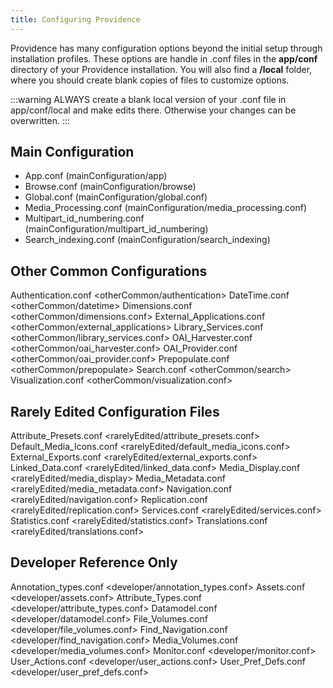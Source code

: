 ```yaml
---
title: Configuring Providence
---
```


Providence has many configuration options beyond the initial setup
through installation profiles. These options are handle in .conf files
in the **app/conf** directory of your Providence installation. You will
also find a **/local** folder, where you should create blank copies of
files to customize options.

:::warning
ALWAYS create a blank local version of your .conf file in app/conf/local
and make edits there. Otherwise your changes can be overwritten.
:::

## Main Configuration
- App.conf (mainConfiguration/app)
- Browse.conf (mainConfiguration/browse)
- Global.conf (mainConfiguration/global.conf)
- Media_Processing.conf (mainConfiguration/media_processing.conf)
- Multipart_id_numbering.conf (mainConfiguration/multipart_id_numbering)
- Search_indexing.conf (mainConfiguration/search_indexing)

## Other Common Configurations
Authentication.conf \<otherCommon/authentication\> DateTime.conf
\<otherCommon/datetime\> Dimensions.conf \<otherCommon/dimensions.conf\>
External_Applications.conf \<otherCommon/external_applications\>
Library_Services.conf \<otherCommon/library_services.conf\>
OAI_Harvester.conf \<otherCommon/oai_harvester.conf\> OAI_Provider.conf
\<otherCommon/oai_provider.conf\> Prepopulate.conf
\<otherCommon/prepopulate\> Search.conf \<otherCommon/search\>
Visualization.conf \<otherCommon/visualization.conf\>

## Rarely Edited Configuration Files
Attribute_Presets.conf \<rarelyEdited/attribute_presets.conf\>
Default_Media_Icons.conf \<rarelyEdited/default_media_icons.conf\>
External_Exports.conf \<rarelyEdited/external_exports.conf\>
Linked_Data.conf \<rarelyEdited/linked_data.conf\> Media_Display.conf
\<rarelyEdited/media_display\> Media_Metadata.conf
\<rarelyEdited/media_metadata.conf\> Navigation.conf
\<rarelyEdited/navigation.conf\> Replication.conf
\<rarelyEdited/replication.conf\> Services.conf
\<rarelyEdited/services.conf\> Statistics.conf
\<rarelyEdited/statistics.conf\> Translations.conf
\<rarelyEdited/translations.conf\>

## Developer Reference Only
Annotation_types.conf \<developer/annotation_types.conf\> Assets.conf
\<developer/assets.conf\> Attribute_Types.conf
\<developer/attribute_types.conf\> Datamodel.conf
\<developer/datamodel.conf\> File_Volumes.conf
\<developer/file_volumes.conf\> Find_Navigation.conf
\<developer/find_navigation.conf\> Media_Volumes.conf
\<developer/media_volumes.conf\> Monitor.conf \<developer/monitor.conf\>
User_Actions.conf \<developer/user_actions.conf\> User_Pref_Defs.conf
\<developer/user_pref_defs.conf\>
